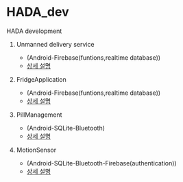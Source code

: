 # HADA_dev
HADA development

1. Unmanned delivery service 
    - (Android-Firebase(funtions,realtime database))
    - [상세 설명](https://github.com/bangjinhyuk/HADA_dev/tree/main/Unmanned%20delivery%20service)

2. FridgeApplication
   - (Android-Firebase(funtions,realtime database))
   - [상세 설명](https://github.com/bangjinhyuk/HADA_dev/tree/main/FridgeApplication)
        
3. PillManagement
   - (Android-SQLite-Bluetooth)
   - [상세 설명](https://github.com/bangjinhyuk/HADA_dev/tree/main/PillManagement)

3. MotionSensor
   - (Android-SQLite-Bluetooth-Firebase(authentication))
   - [상세 설명](https://github.com/bangjinhyuk/HADA_dev/tree/main/MotionSensor)
